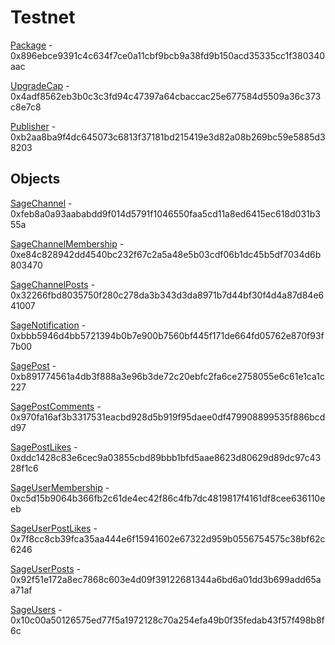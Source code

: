 # Testnet

[Package](https://testnet.suivision.xyz/package/0x896ebce9391c4c634f7ce0a11cbf9bcb9a38fd9b150acd35335cc1f380340aac) - 0x896ebce9391c4c634f7ce0a11cbf9bcb9a38fd9b150acd35335cc1f380340aac

[UpgradeCap](https://testnet.suivision.xyz/object/0x4adf8562eb3b0c3c3fd94c47397a64cbaccac25e677584d5509a36c373c8e7c8) - 0x4adf8562eb3b0c3c3fd94c47397a64cbaccac25e677584d5509a36c373c8e7c8

[Publisher](https://testnet.suivision.xyz/object/0xb2aa8ba9f4dc645073c6813f37181bd215419e3d82a08b269bc59e5885d38203) - 0xb2aa8ba9f4dc645073c6813f37181bd215419e3d82a08b269bc59e5885d38203

## Objects

[SageChannel](https://testnet.suivision.xyz/object/0xfeb8a0a93aababdd9f014d5791f1046550faa5cd11a8ed6415ec618d031b355a) - 0xfeb8a0a93aababdd9f014d5791f1046550faa5cd11a8ed6415ec618d031b355a

[SageChannelMembership](https://testnet.suivision.xyz/object/0xe84c828942dd4540bc232f67c2a5a48e5b03cdf06b1dc45b5df7034d6b803470) - 0xe84c828942dd4540bc232f67c2a5a48e5b03cdf06b1dc45b5df7034d6b803470

[SageChannelPosts](https://testnet.suivision.xyz/object/0x32266fbd8035750f280c278da3b343d3da8971b7d44bf30f4d4a87d84e641007) - 0x32266fbd8035750f280c278da3b343d3da8971b7d44bf30f4d4a87d84e641007

[SageNotification](https://testnet.suivision.xyz/object/0xbbb5946d4bb5721394b0b7e900b7560bf445f171de664fd05762e870f93f7b00) - 0xbbb5946d4bb5721394b0b7e900b7560bf445f171de664fd05762e870f93f7b00

[SagePost](https://testnet.suivision.xyz/object/0xb891774561a4db3f888a3e96b3de72c20ebfc2fa6ce2758055e6c61e1ca1c227) - 0xb891774561a4db3f888a3e96b3de72c20ebfc2fa6ce2758055e6c61e1ca1c227

[SagePostComments](https://testnet.suivision.xyz/object/0x970fa16af3b3317531eacbd928d5b919f95daee0df479908899535f886bcdd97) - 0x970fa16af3b3317531eacbd928d5b919f95daee0df479908899535f886bcdd97

[SagePostLikes](https://testnet.suivision.xyz/object/0xddc1428c83e6cec9a03855cbd89bbb1bfd5aae8623d80629d89dc97c4328f1c6) - 0xddc1428c83e6cec9a03855cbd89bbb1bfd5aae8623d80629d89dc97c4328f1c6

[SageUserMembership](https://testnet.suivision.xyz/object/0xc5d15b9064b366fb2c61de4ec42f86c4fb7dc4819817f4161df8cee636110eeb) - 0xc5d15b9064b366fb2c61de4ec42f86c4fb7dc4819817f4161df8cee636110eeb

[SageUserPostLikes](https://testnet.suivision.xyz/object/0x7f8cc8cb39fca35aa444e6f15941602e67322d959b0556754575c38bf62c6246) - 0x7f8cc8cb39fca35aa444e6f15941602e67322d959b0556754575c38bf62c6246

[SageUserPosts](https://testnet.suivision.xyz/object/0x92f51e172a8ec7868c603e4d09f39122681344a6bd6a01dd3b699add65aa71af) - 0x92f51e172a8ec7868c603e4d09f39122681344a6bd6a01dd3b699add65aa71af

[SageUsers](https://testnet.suivision.xyz/object/0x10c00a50126575ed77f5a1972128c70a254efa49b0f35fedab43f57f498b8f6c) - 0x10c00a50126575ed77f5a1972128c70a254efa49b0f35fedab43f57f498b8f6c
